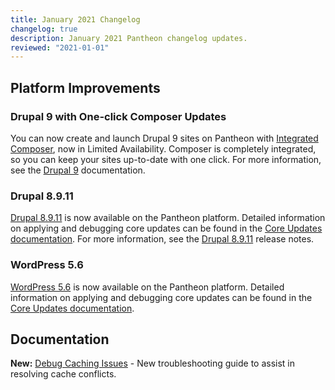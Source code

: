 ```yaml
---
title: January 2021 Changelog
changelog: true
description: January 2021 Pantheon changelog updates.
reviewed: "2021-01-01"
---
```


## Platform Improvements

### Drupal 9 with One-click Composer Updates

You can now create and launch Drupal 9 sites on Pantheon with [Integrated Composer](/guides/integrated-composer), now in Limited Availability. Composer is completely integrated, so you can keep your sites up-to-date with one click. For more information, see the [Drupal 9](/drupal-9) documentation.

<!-- excerpt -->

### Drupal 8.9.11

[Drupal 8.9.11](https://www.drupal.org/project/drupal/releases/8.9.11) is now available on the Pantheon platform. Detailed information on applying and debugging core updates can be found in the [Core Updates documentation](/core-updates). For more information, see the [Drupal 8.9.11](https://www.drupal.org/project/drupal/releases/8.9.11) release notes.

### WordPress 5.6

[WordPress 5.6](https://wordpress.org/news/2020/12/simone/) is now available on the Pantheon platform. Detailed information on applying and debugging core updates can be found in the [Core Updates documentation](/core-updates).

## Documentation

**New:** [Debug Caching Issues](/debug-cache) - New troubleshooting guide to assist in resolving cache conflicts.
